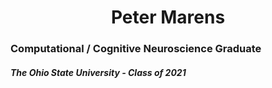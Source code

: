 <h1 align="center">Peter Marens</h1>
<h3>Computational / Cognitive Neuroscience Graduate</h3> <h5>The Ohio State University - Class of 2021</h5>

